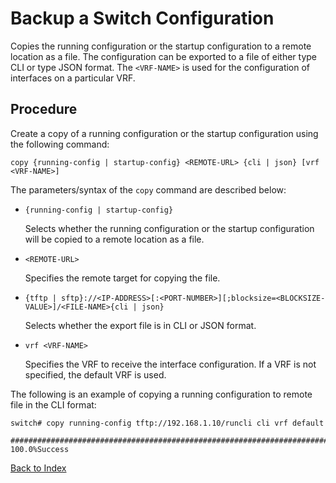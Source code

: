 # Backup a Switch Configuration

Copies the running configuration or the startup configuration to a remote location as a file. The configuration can be exported to a file of either type CLI or type JSON format. The `<VRF-NAME>` is used for the configuration of interfaces on a particular VRF.

## Procedure

Create a copy of a running configuration or the startup configuration using the following command:

```text
copy {running-config | startup-config} <REMOTE-URL> {cli | json} [vrf <VRF-NAME>]
```

The parameters/syntax of the `copy` command are described below:

* `{running-config | startup-config}`

  Selects whether the running configuration or the startup configuration will be copied to a remote location as a file.

* `<REMOTE-URL>`

  Specifies the remote target for copying the file.

* `{tftp | sftp}://<IP-ADDRESS>[:<PORT-NUMBER>][;blocksize=<BLOCKSIZE-VALUE>]/<FILE-NAME>{cli | json}`

  Selects whether the export file is in CLI or JSON format.

* `vrf <VRF-NAME>`

  Specifies the VRF to receive the interface configuration. If a VRF is not specified, the default VRF is used.

The following is an example of copying a running configuration to remote file in the CLI format:

```text
switch# copy running-config tftp://192.168.1.10/runcli cli vrf default

######################################################################### 100.0%Success
```

[Back to Index](index.md)
